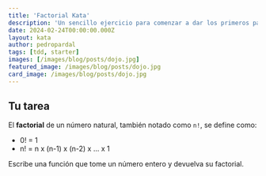 ```yaml
---
title: 'Factorial Kata'
description: 'Un sencillo ejercicio para comenzar a dar los primeros pasos con test-driven development.'
date: 2024-02-24T00:00:00.000Z
layout: kata
author: pedropardal
tags: [tdd, starter]
images: [/images/blog/posts/dojo.jpg]
featured_image: /images/blog/posts/dojo.jpg
card_image: /images/blog/posts/dojo.jpg
---
```


## Tu tarea

El **factorial** de un número natural, también notado como `n!`, se define como:

- 0! = 1
- n! = n x (n-1) x (n-2) x ... x 1

Escribe una función que tome un número entero y devuelva su factorial.
